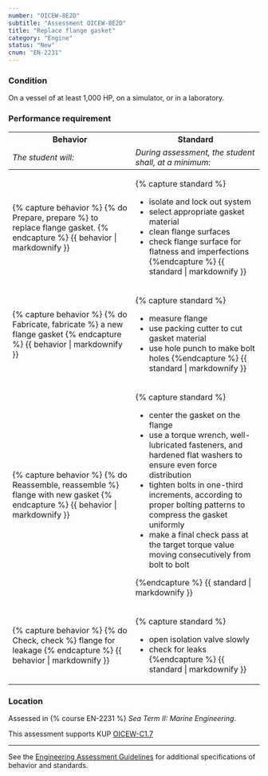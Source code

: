 ```yaml
---
number: "OICEW-8E2D"
subtitle: "Assessment OICEW-8E2D"
title: "Replace flange gasket"
category: "Engine"
status: "New"
cnum: "EN-2231"
---
```

### Condition

On a vessel of at least 1,000 HP, on a simulator, or in a laboratory.

### Performance requirement 

<table width='100%' class='Guidelines'>
 <thead>
 <tr>
     <th class='thirty'>Behavior</th>
     <th class='seventy'>Standard</th>
 </tr>
 <tr>
     <td><em>The student will:</em></td>
     <td><em>During assessment, the student shall, at a minimum:</em></td>
 </tr>
 </thead>
 <tbody>
 

<tr><td>

{% capture behavior %}
{% do Prepare, prepare %} to replace flange gasket.
{% endcapture %}
{{ behavior | markdownify }}

</td><td>

{% capture standard %}
* isolate and lock out system
* select appropriate gasket material
* clean flange surfaces 
* check flange surface for flatness and imperfections
{%endcapture %}
{{ standard | markdownify }}

</td></tr>



<tr><td>

{% capture behavior %}
{% do Fabricate, fabricate %} a new flange gasket
{% endcapture %}
{{ behavior | markdownify }}

</td><td>

{% capture standard %}
* measure flange
* use packing cutter to cut gasket material
* use hole punch to make bolt holes
{%endcapture %}
{{ standard | markdownify }}

</td></tr>



<tr><td>

{% capture behavior %}
{% do Reassemble, reassemble %} flange with new gasket
{% endcapture %}
{{ behavior | markdownify }}

</td><td>

{% capture standard %}
* center the gasket on the flange
* use a torque wrench, well-lubricated fasteners, and hardened flat washers to ensure even force distribution
* tighten bolts in one-third increments, according to proper bolting patterns to compress the gasket uniformly 
* make a final check pass at the target torque value moving consecutively from bolt to bolt

{%endcapture %}
{{ standard | markdownify }}

</td></tr>



<tr><td>

{% capture behavior %}
{% do Check, check %} flange for leakage
{% endcapture %}
{{ behavior | markdownify }}

</td><td>

{% capture standard %}
* open isolation valve slowly
* check for leaks
{%endcapture %}
{{ standard | markdownify }}

</td></tr>



 </tbody>
 </table>

### Location

Assessed in  {% course  EN-2231 %}  *Sea Term II: Marine Engineering*.

This assessment supports KUP [OICEW-C1.7]({{site.baseurl}}/tables/31.html#OICEW-C1.7)

***



See the [Engineering Assessment Guidelines](guidelines) for additional specifications of behavior and standards.